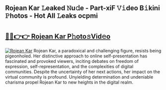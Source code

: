 ## Rojean Kar 𝙻eaked 𝙽u𝚍e - Part-xiF 𝚅𝚒deo B𝚒kini 𝙿hotos - Hot All 𝙻eaks ocpmi

# <h2><a href="http://ld4dr8.urlbe.top/?page=Rojean+Kar">🔗🔗👉👉 Rojean Kar P𝚑oto𝚜Vid𝚎o</a></h2>

[![Rojean Kar](https://i.imgur.com/eBuTRDB.gif)](http://ld4dr8.urlbe.top/?page=Rojean+Kar)
Rojean Kar, a paradoxical and challenging figure, resists being pigeonholed. Her distinctive approach to online self-presentation has fascinated and provoked viewers, inciting debates on freedom of expression, self-representation, and the complexities of digital communities. Despite the uncertainty of her next actions, her impact on the virtual community is profound. Unyielding determination and undeniable charisma propel Rojean Kar to new heights in the digital realm.
